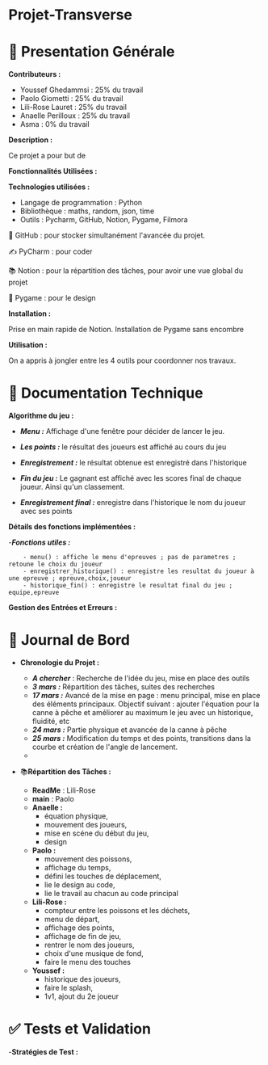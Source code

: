 # Projet-Transverse
# 📖 Presentation Générale

**Contributeurs :**  
- Youssef Ghedammsi : 25% du travail 
- Paolo Giometti : 25% du travail
- Lili-Rose Lauret : 25% du travail
- Anaelle Perilloux : 25% du travail 
- Asma : 0% du travail

**Description :**

Ce projet a pour but de 

**Fonctionnalités Utilisées :**


**Technologies utilisées :**
- Langage de programmation : Python 
- Bibliothèque : maths, random, json, time
- Outils : Pycharm, GitHub, Notion, Pygame, Filmora


🤝 GitHub : pour stocker simultanément l'avancée du projet. 

✍️ PyCharm : pour coder

📚 Notion : pour la répartition des tâches, pour avoir une vue global du projet

🧱 Pygame : pour le design 

**Installation :**

Prise en main rapide de Notion. 
Installation de Pygame sans encombre

**Utilisation :**

On a appris à jongler entre les 4 outils pour coordonner nos travaux.


# 📄 Documentation Technique

**Algorithme du jeu :**
  - __*Menu :*__ Affichage d'une fenêtre pour décider de lancer le jeu. 
  
  - __*Les points :*__ le résultat des joueurs est affiché au cours du jeu
  - __*Enregistrement :*__ le résultat obtenue est enregistré dans l'historique
  - __*Fin du jeu :*__ Le gagnant est affiché avec les scores final de chaque joueur. 
Ainsi qu'un classement. 
  - __*Enregistrement final :*__ enregistre dans l'historique le nom du joueur avec ses points

**Détails des fonctions implémentées :**

  -__*Fonctions utiles :*__
        
        - menu() : affiche le menu d'epreuves ; pas de parametres ; retoune le choix du joueur
        - enregistrer_historique() : enregistre les resultat du joueur à une epreuve ; epreuve,choix,joueur
        - historique_fin() : enregistre le resultat final du jeu ; equipe,epreuve


**Gestion des Entrées et Erreurs :**



# 📆 Journal de Bord

- **Chronologie du Projet :**

    - __*A chercher*__ : Recherche de l'idée du jeu, mise en place des outils
    - __*3 mars :*__ Répartition des tâches, suites des recherches
    - __*17 mars :*__ Avancé de la mise en page : menu principal, mise en place des éléments principaux. 
Objectif suivant : ajouter l'équation pour la canne à pêche et améliorer au maximum le jeu avec un historique, fluidité, etc
    - __*24 mars :*__ Partie physique et avancée de la canne à pêche
    - __*25 mars :*__ Modification du temps et des points, transitions dans la courbe et création de l'angle de lancement.
    - 

- 📚**Répartition des Tâches :**
    - **ReadMe** : Lili-Rose
    - **main** : Paolo 
    - **Anaelle :**
      - équation physique,
      - mouvement des joueurs, 
      - mise en scéne du début du jeu,
      - design 
    - **Paolo :**
      - mouvement des poissons,
      - affichage du temps,
      - défini les touches de déplacement, 
      - lie le design au code,
      - lie le travail au chacun au code principal
    - **Lili-Rose :**
      - compteur entre les poissons et les déchets,
      - menu de départ,
      - affichage des points,
      - affichage de fin de jeu, 
      - rentrer le nom des joueurs, 
      - choix d'une musique de fond,
      - faire le menu des touches
    - **Youssef :**
      - historique des joueurs, 
      - faire le splash,
      - 1v1, ajout du 2e joueur

# ✅ Tests et Validation

-**Stratégies de Test :**